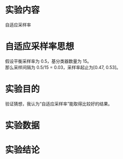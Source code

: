 # 实验内容   
自适应采样率  

# 自适应采样率思想
假设平衡采样率为 0.5，基分类器数量为 15。   
那么采样间隔为 0.5/15 = 0.03，采样率起止为[0.47, 0.53]。


# 实验目的
验证猜想，我认为“自适应采样率”能取得比较好的结果。   

# 实验数据


# 实验结论